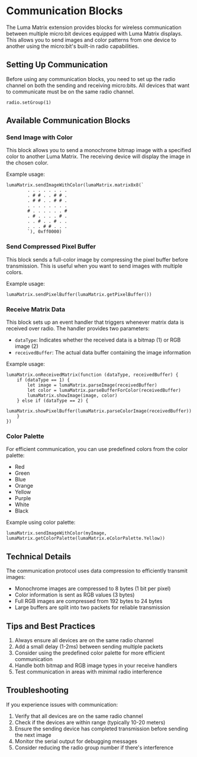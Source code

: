 # Communication Blocks

The Luma Matrix extension provides blocks for wireless communication between multiple micro:bit devices equipped with Luma Matrix displays. This allows you to send images and color patterns from one device to another using the micro:bit's built-in radio capabilities.

## Setting Up Communication

Before using any communication blocks, you need to set up the radio channel on both the sending and receiving micro:bits. All devices that want to communicate must be on the same radio channel.

```blocks
radio.setGroup(1)
```

## Available Communication Blocks

### Send Image with Color

This block allows you to send a monochrome bitmap image with a specified color to another Luma Matrix. The receiving device will display the image in the chosen color.

Example usage:
```blocks
lumaMatrix.sendImageWithColor(lumaMatrix.matrix8x8(`
        . . . . . . . .
        . # # . . # # .
        . # # . . # # .
        . . . . . . . .
        # . . . . . . #
        . # . . . . # .
        . . # . . # . .
        . . . # # . . .
        `), 0xff0000)
```

### Send Compressed Pixel Buffer

This block sends a full-color image by compressing the pixel buffer before transmission. This is useful when you want to send images with multiple colors.

Example usage:
```blocks
lumaMatrix.sendPixelBuffer(lumaMatrix.getPixelBuffer())
```

### Receive Matrix Data

This block sets up an event handler that triggers whenever matrix data is received over radio. The handler provides two parameters:
- `dataType`: Indicates whether the received data is a bitmap (1) or RGB image (2)
- `receivedBuffer`: The actual data buffer containing the image information

Example usage:
```blocks
lumaMatrix.onReceivedMatrix(function (dataType, receivedBuffer) {
    if (dataType == 1) {
        let image = lumaMatrix.parseImage(receivedBuffer)
        let color = lumaMatrix.parseBufferForColor(receivedBuffer)
        lumaMatrix.showImage(image, color)
    } else if (dataType == 2) {
        lumaMatrix.showPixelBuffer(lumaMatrix.parseColorImage(receivedBuffer))
    }
})
```

### Color Palette

For efficient communication, you can use predefined colors from the color palette:

- Red
- Green
- Blue
- Orange
- Yellow
- Purple
- White
- Black

Example using color palette:
```blocks
lumaMatrix.sendImageWithColor(myImage, lumaMatrix.getColorPalette(lumaMatrix.eColorPalette.Yellow))
```

## Technical Details

The communication protocol uses data compression to efficiently transmit images:
- Monochrome images are compressed to 8 bytes (1 bit per pixel)
- Color information is sent as RGB values (3 bytes)
- Full RGB images are compressed from 192 bytes to 24 bytes
- Large buffers are split into two packets for reliable transmission

## Tips and Best Practices

1. Always ensure all devices are on the same radio channel
2. Add a small delay (1-2ms) between sending multiple packets
3. Consider using the predefined color palette for more efficient communication
4. Handle both bitmap and RGB image types in your receive handlers
5. Test communication in areas with minimal radio interference

## Troubleshooting

If you experience issues with communication:

1. Verify that all devices are on the same radio channel
2. Check if the devices are within range (typically 10-20 meters)
3. Ensure the sending device has completed transmission before sending the next image
4. Monitor the serial output for debugging messages
5. Consider reducing the radio group number if there's interference

<script src="https://makecode.com/gh-pages-embed.js"></script><script>makeCodeRender("https://makecode.microbit.org/", "ines-hpmm/pxt-luma-matrix");</script>